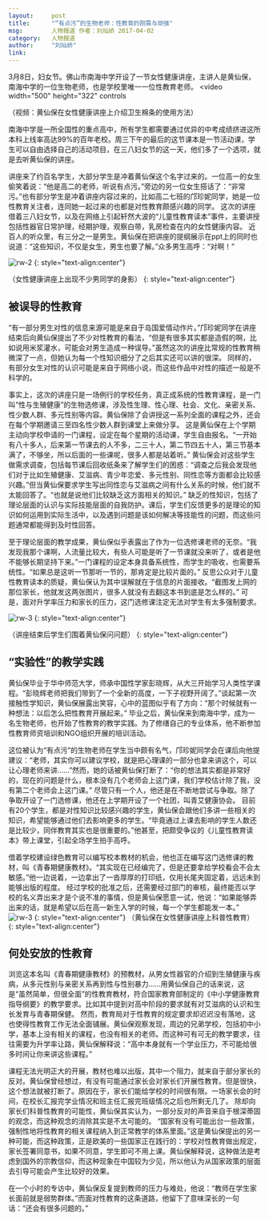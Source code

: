 ```yaml
---
layout:     post
title:      "“有点污”的生物老师：性教育的刚需与顽强"
msg:		人物报道 作者：刘灿娇 2017-04-02
category:	人物报道
author:     "刘灿娇"
link:		
---
```




3月8日，妇女节。佛山市南海中学开设了一节女性健康讲座，主讲人是黄仙保，南海中学的一位生物老师，也是学校里唯一一位性教育老师。
<video width="500" height="322" controls
    <source src="{{site.baseurl}}/videos/黄仙保在女性健康讲座上介绍卫生棉条的使用方法.mp4" type="video/mp4">
</video>

（视频：黄仙保在女性健康讲座上介绍卫生棉条的使用方法）

南海中学是一所全国性的重点高中，所有学生都需要通过优异的中考成绩挤进这所本科上线率高达99%的百年老校。周三下午的最后的这节课本是一节活动课，学生可以自由选择自己的活动项目，在三八妇女节的这一天，他们多了一个选项，就是去听黄仙保的讲座。

讲座来了约百名学生，大部分学生是冲着黄仙保这个名字过来的。一位高一的女生偷笑着说：“他是高二的老师，听说有点污。”旁边的另一位女生搭话了：“非常污。”也有部分学生是冲着讲座内容过来的，比如高二七班的邝珍妮同学，她是一位性教育关注者，连同她一起过来的也都是对性教育颇感兴趣的同学。
这次的讲座借着三八妇女节，以及在网络上引起轩然大波的“儿童性教育读本”事件，主要讲授包括性器官日常护理，经期护理，观察白带，乳房检查在内的女性健康内容。
近百人的听众里，有三分之一是男生。黄仙保在把讲座的提纲展示在ppt上的同时也说道：“这些知识，不仅是女生，男生也要了解。”众多男生高呼：“对啊！”

![rw-2]({{site.baseurl}}/images/rw-2.png)
{: style="text-align:center"}



（女性健康讲座上出现不少男同学的身影）
{: style="text-align:center"}






## 被误导的性教育
“有一部分男生对性的信息来源可能是来自于岛国爱情动作片。”邝珍妮同学在讲座结束后向黄仙保提出了不少对性教育的看法，“但是有很多其实都是造假的啊，比如说用米浆灌水，可能会对男生造成一种误导。”虽然这次的讲座比常规的性教育稍微深了一点，但她认为每一个性知识细分了之后其实还可以讲的很深。
同样的，有部分女生对性的认识可能是来自于网络小说，而这些作品中对性的描述一般是不科学的。

事实上，这次的讲座只是一场例行的学校任务，真正成系统的性教育课程，是一门叫“性与生殖健康”的生物选修课，涉及性生理、性心理、社会、文化、亲密关系、性少数人群、多元性别等内容。黄仙保除了会讲授这一系列全面的课程之外，还会在每个学期邀请三至四名性少数人群到课堂上来做分享。
这是黄仙保在上个学期主动向学校申请的一门课程，设定在每个星期的活动课，学生自由报名。“一开始有八十多人，后来第一节课去的人不多，二三十人，第二节四五十人，第三节基本满了，不够坐，所以后面的一些课呢，很多人都是站着听。”
黄仙保会对这些学生做需求调查，包括每节课后回收纸条来了解学生们的困惑：“调查之后我会发现他们对于比如生殖健康、艾滋病、青少年恋爱、多元性别、同性恋等方面都会比较感兴趣。”但当黄仙保要求学生写出同性恋与艾滋病之间有什么关系的时候，他们就不太能回答了。“也就是说他们比较缺乏这方面相关的知识。”
缺乏的性知识，包括了理论层面的认识与实际技能层面的自我防护。课后，学生们反馈更多的是理论的知识如何运用到实际生活中，以及遇到问题是该如何解决等技能性的问题，而这些问题通常都能得到及时性回答。

至于理论层面的教学成果，黄仙保似乎表露出了作为一位选修课老师的无奈。“我发现我那个课啊，人流量比较大，有些人可能是听了一节课就没来听了，或者是他不能够长期坚持下来。”一门课程的设定本身具备系统性，而学生的吸收，也需要系统性。“如果总是这听一节那听一节的，那肯定是比较片面的。”
反思公众对于儿童性教育读本的质疑，黄仙保认为其中误解就在于信息的片面接收。“截图发上网的那位家长，他就发这两张图片，很多人就没有去翻这本书到底是怎么样的。”
可是，面对升学率压力和家长的压力，这门选修课注定无法对学生有太多强制要求。

![rw-3]({{site.baseurl}}/images/rw-3.png)
{: style="text-align:center"}

（讲座结束后学生们围着黄仙保问问题）
{: style="text-align:center"}

## “实验性”的教学实践
黄仙保毕业于华中师范大学，师承中国性学家彭晓辉，从大三开始学习人类性学课程。“彭晓辉老师把我们带到了一个全新的高度，一下子视野开阔了。”谈起第一次接触性学知识，黄仙保展露出笑容，心中的蓝图似乎有了方向：“那个时候就有一种想法：以后怎么把性教育开展起来。”
毕业之后，黄仙保来到南海中学，成为一名生物老师，也开始了性教育的教学实践。为了修缮自己的专业体系，他不断参加性教育师资培训和NGO组织开展的培训活动。

这位被认为“有点污”的生物老师在学生当中颇有名气，邝珍妮同学会在课后向他提建议：“老师，其实你可以建议学校，就是把心理课的一部分也拿来讲这个，可以让心理老师来讲……”然而，她的话被黄仙保打断了：“你的想法其实都是非常好的，现在的问题是什么，根本没有几个老师会上这门课，我们学校估计除了我，没有第二个老师会上这门课。”
尽管只有一个人，他还是在不断地尝试与争取。除了争取开设了一门选修课，他还在上学期开设了一个社团，叫青艾健康协会。
目前有20个学生，都是对性知识比较感兴趣的学生，黄仙保会跟他们多讲一些相关的知识，希望能够通过他们去影响更多的学生。“毕竟通过上课去影响的学生人数还是比较少，同伴教育其实也是很重要的。”他甚至，把颇受争议的《儿童性教育读本》带上课堂，引起全场学生拍手高呼。

借着学校建设绿色教育可以编写校本教材的机会，他也正在编写这门选修课的教材，叫《青春期健康教材》。“其实现在已经编完了，但是还要拿给学校看会不会太敏感。”他一边说着，一边拿出了一沓厚厚的打印纸，仅用长尾夹固定着，远远未到能够出版的程度。
经过学校的批准之后，还需要经过部门的审核，最终能否以学校的名义弄出来才是个说不准的事情，但是黄仙保愿意一试，他说：“如果能够弄出来的话，就是希望以后在高一新生入学的时候，每一个学生都能发一本。”
![rw-3]({{site.baseurl}}/images/rw-4.png)
{: style="text-align:center"}
（黄仙保在女性健康讲座上科普性教育）
{: style="text-align:center"}

## 何处安放的性教育
浏览这本名叫《青春期健康教材》的预教材，从男女性器官的介绍到生殖健康与疾病，从多元性别与亲密关系再到性与性别暴力……用黄仙保自己的话来说，这是“虽然简单，但很全面”的性教育教材，符合国家教育部制定的《中小学健康教育指导纲要》的教学要求。比如其中提到对高中阶段的要求就有对艾滋病的认识和生长发育与青春期保健。
然而，教育局对于性教育的规定要求却迟迟没有落地，这也使得性教育工作无法全面铺展。黄仙保观察发现，周边的兄弟学校，包括初中小学，基本上没有相关的课程，也没有相关的老师。而这种可有可无的教学要求，往往需要为升学率让路，黄仙保解释说：“高中本身就有一个学业压力，不可能给很多时间让你来讲这些课程。”

课程无法光明正大的开展，教材也难以出版，其中一个阻力，就来自于部分家长的反对。黄仙保曾经想过，有没有可能通过家长会对家长们开展性教育。但是很快，这个想法就被打断了。原因在于，家长们能给学校的时间很有限。一场家长会的时间，在校长汇报完学业情况和班主任汇报完班级情况之后也所剩无几了。
除却向家长们科普性教育的可能性，黄仙保其实认为，一部分反对的声音来自于根深蒂固的观念，而这种观念的消除其实是不太可能的。
“国家有没有可能出台一些政策，强制性地将性教育的相关课程纳入到正常教学的体系里面。”这是黄仙保提出的另一种可能，而这种政策，正是欧美的一些国家正在践行的：学校对性教育做出规定，家长签署同意书，如果不同意，学生即可不用上课。黄仙保解释说，这种做法是考虑到国外的宗教信仰，而这种现象在中国较为少见，所以他认为从国家政策的层面去引导可能会产生比较好的效果。

在一个小时的专访中，黄仙保反复提到教师的压力与难处，他说：“教师在学生家长面前就是弱势群体。”而面对性教育的这条道路，他留下了意味深长的一句话：“还会有很多问题的。”